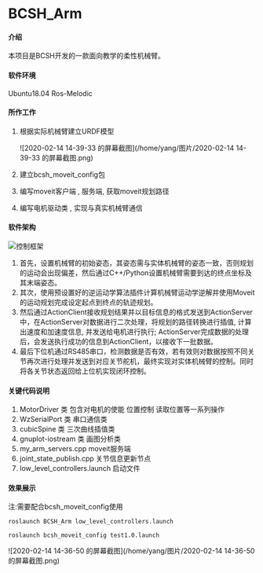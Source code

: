 # BCSH_Arm

#### 介绍
本项目是BCSH开发的一款面向教学的柔性机械臂。

#### 软件环境
Ubuntu18.04  Ros-Melodic 


#### 所作工作

1. 根据实际机械臂建立URDF模型

   ![2020-02-14 14-39-33 的屏幕截图](/home/yang/图片/2020-02-14 14-39-33 的屏幕截图.png)

2. 建立bcsh_moveit_config包

3. 编写moveit客户端 , 服务端, 获取moveit规划路径

4. 编写电机驱动类 , 实现与真实机械臂通信
####  软件架构

![控制框架](/media/yang/2A7A72637A722C27/Users/yang/Desktop/实验室/BCSH课程研发要求/控制框架.png)

1. 首先，设置机械臂的初始姿态，其姿态需与实体机械臂的姿态一致，否则规划的运动会出现偏差，然后通过C++/Python设置机械臂需要到达的终点坐标及其末端姿态。
2. 其次，使用预设置好的逆运动学算法插件计算机械臂运动学逆解并使用Moveit的运动规划完成设定起点到终点的轨迹规划。
3. 然后通过ActionClient接收规划结果并以目标信息的格式发送到ActionServer中，在ActionServer对数据进行二次处理，将规划的路径转换进行插值,  计算出速度和加速度信息,  并发送给电机进行执行;  ActionServer完成数据的处理后，会发送执行成功的信息到ActionClient，以接收下一批数据。
4. 最后下位机通过RS485串口，检测数据是否有效，若有效则对数据按照不同关节再次进行处理并发送到对应关节舵机，最终实现对实体机械臂的控制。同时将各关节状态返回给上位机实现闭环控制。

#### 关键代码说明

1.  MotorDriver 类 包含对电机的使能 位置控制 读取位置等一系列操作
2.  WzSerialPort 类 串口通信类
3.  cubicSpine 类 三次曲线插值类
4.  gnuplot-iostream 类 画图分析类
5.  my_arm_servers.cpp moveit服务端 
6.  joint_state_publish.cpp 关节信息更新节点
7.  low_level_controllers.launch 启动文件

#### 效果展示

注:需要配合bcsh_moveit_config使用

`roslaunch BCSH_Arm low_level_controllers.launch`

`roslaunch bcsh_moveit_config test1.0.launch`

![2020-02-14 14-36-50 的屏幕截图](/home/yang/图片/2020-02-14 14-36-50 的屏幕截图.png)
